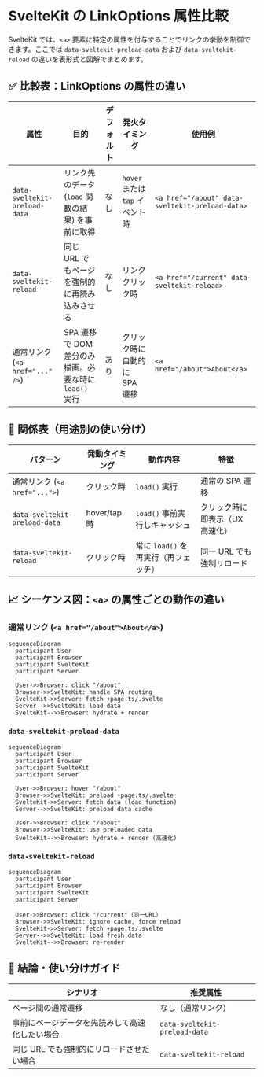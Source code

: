 

# SvelteKit の LinkOptions 属性比較

SvelteKit では、`<a>` 要素に特定の属性を付与することでリンクの挙動を制御できます。ここでは `data-sveltekit-preload-data` および `data-sveltekit-reload` の違いを表形式と図解でまとめます。

## ✅ 比較表：LinkOptions の属性の違い

| 属性                            | 目的                                                  | デフォルト | 発火タイミング                     | 使用例                                             |
|-------------------------------|-------------------------------------------------------|-----------|----------------------------------|--------------------------------------------------|
| `data-sveltekit-preload-data` | リンク先のデータ (`load` 関数の結果) を事前に取得     | なし      | `hover` または `tap` イベント時   | `<a href="/about" data-sveltekit-preload-data>` |
| `data-sveltekit-reload`       | 同じ URL でもページを強制的に再読み込みさせる         | なし      | リンククリック時                  | `<a href="/current" data-sveltekit-reload>`     |
| 通常リンク (`<a href="..." />`) | SPA 遷移で DOM 差分のみ描画。必要な時に `load()` 実行 | あり      | クリック時に自動的に SPA 遷移     | `<a href="/about">About</a>`                     |

## 🔁 関係表（用途別の使い分け）

| パターン                          | 発動タイミング           | 動作内容                            | 特徴                                   |
|----------------------------------|--------------------------|--------------------------------------|----------------------------------------|
| 通常リンク (`<a href="...">`)    | クリック時               | `load()` 実行                        | 通常の SPA 遷移                         |
| `data-sveltekit-preload-data`    | hover/tap 時             | `load()` 事前実行しキャッシュ       | クリック時に即表示（UX 高速化）       |
| `data-sveltekit-reload`          | クリック時               | 常に `load()` を再実行（再フェッチ） | 同一 URL でも強制リロード             |

## 📈 シーケンス図：`<a>` の属性ごとの動作の違い

### 通常リンク (`<a href="/about">About</a>`)

```mermaid
sequenceDiagram
  participant User
  participant Browser
  participant SvelteKit
  participant Server

  User->>Browser: click "/about"
  Browser->>SvelteKit: handle SPA routing
  SvelteKit->>Server: fetch +page.ts/.svelte
  Server-->>SvelteKit: load data
  SvelteKit-->>Browser: hydrate + render
```

### `data-sveltekit-preload-data`

```mermaid
sequenceDiagram
  participant User
  participant Browser
  participant SvelteKit
  participant Server

  User->>Browser: hover "/about"
  Browser->>SvelteKit: preload +page.ts/.svelte
  SvelteKit->>Server: fetch data (load function)
  Server-->>SvelteKit: preload data cache

  User->>Browser: click "/about"
  Browser->>SvelteKit: use preloaded data
  SvelteKit-->>Browser: hydrate + render (高速化)
```

### `data-sveltekit-reload`

```mermaid
sequenceDiagram
  participant User
  participant Browser
  participant SvelteKit
  participant Server

  User->>Browser: click "/current"（同一URL）
  Browser->>SvelteKit: ignore cache, force reload
  SvelteKit->>Server: fetch +page.ts/.svelte
  Server-->>SvelteKit: load fresh data
  SvelteKit-->>Browser: re-render
```

## 🧭 結論・使い分けガイド

| シナリオ                                          | 推奨属性                    |
|---------------------------------------------------|-----------------------------|
| ページ間の通常遷移                                | なし（通常リンク）         |
| 事前にページデータを先読みして高速化したい場合     | `data-sveltekit-preload-data` |
| 同じ URL でも強制的にリロードさせたい場合         | `data-sveltekit-reload`    |